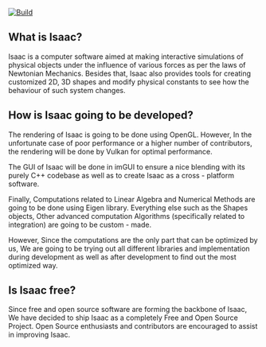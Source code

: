 [![Build](https://github.com/likely-shayan/Isaac/actions/workflows/cmake-multi-platform.yml/badge.svg?branch=main&event=push)](https://github.com/likely-shayan/Isaac/actions/workflows/cmake-multi-platform.yml)

## What is Isaac?

Isaac is a computer software aimed at making interactive simulations of physical objects under the influence of various forces as per the laws of Newtonian Mechanics. Besides that, Isaac also provides tools for creating customized 2D, 3D shapes and modify physical constants to see how the behaviour of such system changes.

## How is Isaac going to be developed?

The rendering of Isaac is going to be done using OpenGL. However, In the unfortunate case of poor performance or a higher number of contributors, the rendering will be done by Vulkan for optimal performance.

The GUI of Isaac will be done in imGUI to ensure a nice blending with its purely C++ codebase as well as to create Isaac as a cross - platform software.

Finally, Computations related to Linear Algebra and Numerical Methods are going to be done using Eigen library. Everything else such as the Shapes objects, Other advanced computation Algorithms (specifically related to integration) are going to be custom - made.

However, Since the computations are the only part that can be optimized by us, We are going to be trying out all different libraries and implementation during development as well as after development to find out the most optimized way.

## Is Isaac free?

Since free and open source software are forming the backbone of Isaac, We have decided to ship Isaac as a completely Free and Open Source Project. Open Source enthusiasts and contributors are encouraged to assist in improving Isaac.
